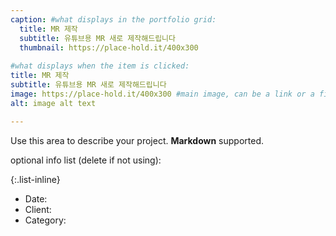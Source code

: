 ```yaml
---
caption: #what displays in the portfolio grid:
  title: MR 제작
  subtitle: 유튜브용 MR 새로 제작해드립니다
  thumbnail: https://place-hold.it/400x300
  
#what displays when the item is clicked:
title: MR 제작
subtitle: 유튜브용 MR 새로 제작해드립니다
image: https://place-hold.it/400x300 #main image, can be a link or a file in assets/img/portfolio
alt: image alt text

---
```

Use this area to describe your project. **Markdown** supported.

optional info list (delete if not using):

{:.list-inline}  

- Date:  
- Client:  
- Category:  
